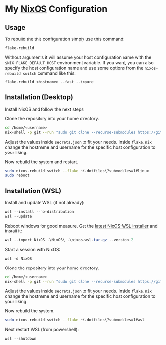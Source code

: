 # My [NixOS](https://nixos.org/) Configuration

## Usage
To rebuild the this configuration simply use this command:
```fish
flake-rebuild
```
Without arguments it will assume your host configuration name with the `$NIX_FLAKE_DEFAULT_HOST` environment variable.
If you want, you can also specify the host configuration name and use some options from the `nixos-rebuild switch` command like this:
```fish
flake-rebuild <hostname> --fast --impure
```

## Installation (Desktop)
Install NixOS and follow the next steps:

Clone the repository into your home directory.
```bash
cd /home/<username>
nix-shell -p git --run "sudo git clone --recurse-submodules https://github.com/anders130/dotfiles.git .dotfiles"
```
Adjust the values inside `secrets.json` to fit your needs. Inside `flake.nix` change the hostname and username for the specific host configuration to your liking. 

Now rebuild the system and restart.
```bash
sudo nixos-rebuild switch --flake ~/.dotfiles\?submodules=1#linux
sudo reboot
```

## Installation (WSL)
Install and update WSL (if not already):
```powershell
wsl --install --no-distribution
wsl --update
```
Reboot windows for good measure.
Get the [latest NixOS-WSL installer](https://github.com/nix-community/NixOS-WSL) and install it:
```powershell
wsl --import NixOS .\NixOS\ .\nixos-wsl.tar.gz --version 2
```
Start a session with NixOS:
```powershell
wsl -d NixOS
```

Clone the repository into your home directory.
```bash
cd /home/<username>
nix-shell -p git --run "sudo git clone --recurse-submodules https://github.com/anders130/dotfiles.git .dotfiles"
```
Adjust the values inside `secrets.json` to fit your needs. Inside `flake.nix` change the hostname and username for the specific host configuration to your liking. 

Now rebuild the system.
```bash
sudo nixos-rebuild switch --flake ~/.dotfiles\?submodules=1#wsl
```
Next restart WSL (from powershell):
```powershell
wsl --shutdown
```

